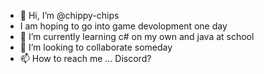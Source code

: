 - 👋 Hi, I’m @chippy-chips
- I am hoping to go into game devolopment one day
- 🌱 I’m currently learning c# on my own and java at school
- 💞️ I’m looking to collaborate someday
- 📫 How to reach me ... Discord?

<!---
chippy-chips/chippy-chips is a  special  repository because its `README.md` (this file) appears on your GitHub profile.
You can click the Preview link to take a look at your changes.
--->
